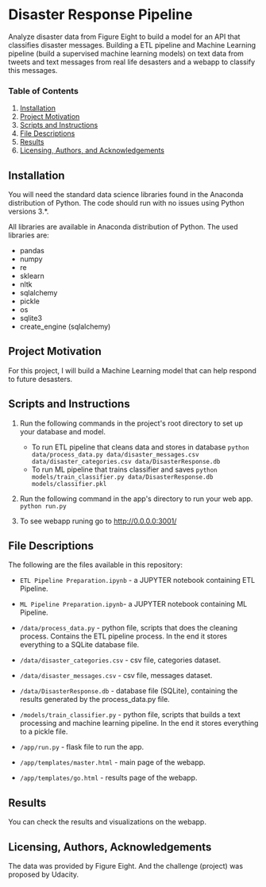 # Disaster Response Pipeline

Analyze disaster data from Figure Eight to build a model for an API that classifies disaster messages.
Building a ETL pipeline and  Machine Learning pipeline (build a supervised machine learning models) on text data from tweets and text messages from real life desasters and a webapp to classify this messages. 

### Table of Contents

1. [Installation](#installation)
2. [Project Motivation](#motivation)
3. [Scripts and Instructions](#scripts)
4. [File Descriptions](#files)
5. [Results](#results)
6. [Licensing, Authors, and Acknowledgements](#licensing)

## Installation <a name="installation"></a>

You will need the standard data science libraries found in the Anaconda distribution of Python. The code should run with no issues using Python versions 3.*.

All libraries are available in Anaconda distribution of Python. The used libraries are:

- pandas
- numpy
- re
- sklearn
- nltk
- sqlalchemy
- pickle
- os
- sqlite3
- create_engine (sqlalchemy)

## Project Motivation<a name="motivation"></a>

For this project, I will build a Machine Learning model that can help respond to future desasters.

## Scripts and Instructions <a name="scripts"></a>

1. Run the following commands in the project's root directory to set up your database and model.

    - To run ETL pipeline that cleans data and stores in database
        `python data/process_data.py data/disaster_messages.csv data/disaster_categories.csv data/DisasterResponse.db`
    - To run ML pipeline that trains classifier and saves
        `python models/train_classifier.py data/DisasterResponse.db models/classifier.pkl`

2. Run the following command in the app's directory to run your web app.
    `python run.py`

3. To see webapp runing go to http://0.0.0.0:3001/


## File Descriptions <a name="files"></a>

The following are the files available in this repository:

* `ETL Pipeline Preparation.ipynb` - a JUPYTER notebook containing ETL Pipeline.

* `ML Pipeline Preparation.ipynb`- a JUPYTER notebook containing ML Pipeline.

* `/data/process_data.py` - python file, scripts that does the cleaning process. Contains the ETL pipeline process. In the end it stores everything to a SQLite database file.

* `/data/disaster_categories.csv` - csv file, categories dataset.

* `/data/disaster_messages.csv` - csv file, messages dataset.

* `/data/DisasterResponse.db` - database file (SQLite), containing the results generated by the process_data.py file.

* `/models/train_classifier.py` - python file, scripts that builds a text processing and machine learning pipeline. In the end it stores everything to a pickle file.

* `/app/run.py` - flask file to run the app.

* `/app/templates/master.html` - main page of the webapp.

* `/app/templates/go.html` - results page of the webapp.


## Results<a name="results"></a>

You can check the results and visualizations on the webapp.
 

## Licensing, Authors, Acknowledgements<a name="licensing"></a>

The data was provided by Figure Eight. And the challenge (project) was proposed by Udacity.


